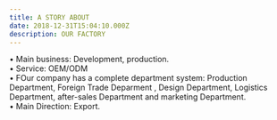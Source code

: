 ```yaml
---
title: A STORY ABOUT
date: 2018-12-31T15:04:10.000Z
description: OUR FACTORY
---
```

• Main business: Development, production.\
• Service: OEM/ODM\
• FOur company has a complete department system: Production Department, Foreign Trade Deparment , Design Department, Logistics Department, after-sales Department and marketing Department.\
• Main Direction: Export.